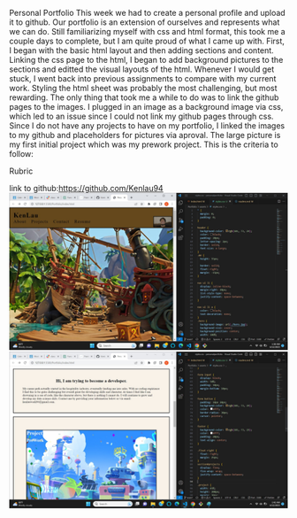 Personal Portfolio
This week we had to create a personal profile and upload it to github. Our portfolio is an extension of ourselves and represents what we can do. Still familiarizing myself with css and html format, this took me a couple days to complete, but I am quite proud of what I came up with. First, I began with the basic html layout and then adding sections and content. Linking the css page to the html, I began to add background pictures to the sections and editted the visual layouts of the html. Whenever I would get stuck, I went back into previous assignments to compare with my current work. Styling the html sheet was probably the most challenging, but most rewarding. The only thing that took me a while to do was to link the github pages to the images. I plugged in an image as a background image via css, which led to an issue since I could not link my github pages through css. Since I do not have any projects to have on my portfolio, I linked the images to my github and placeholders for pictures via aproval. The large picture is my first initial project which was my prework project. This is the criteria to follow:

<!--GIVEN I need to sample a potential employee's previous work
WHEN I load their portfolio
THEN I am presented with the developer's name, a recent photo or avatar, and links to sections about them, their work, and how to contact them
WHEN I click one of the links in the navigation
THEN the UI scrolls to the corresponding section
WHEN I click on the link to the section about their work
THEN the UI scrolls to a section with titled images of the developer's applications
WHEN I am presented with the developer's first application
THEN that application's image should be larger in size than the others
WHEN I click on the images of the applications
THEN I am taken to that deployed application
WHEN I resize the page or view the site on various screens and devices
THEN I am presented with a responsive layout that adapts to my viewport>-->

Rubric

<!--Technical Acceptance Criteria: 40%
Satisfies all of the preceding acceptance criteria.

Deployment: 32%
Application deployed at live URL.

Application loads with no errors.

Application GitHub URL submitted.

GitHub repository contains application code.

Application Quality: 15%
Application resembles the mock-up functionality provided in the Challenge instructions.

Repository Quality: 13%
Repository has a unique name.

Repository follows best practices for file structure and naming conventions.

Repository follows best practices for class/id naming conventions, indentation, quality comments, etc.

Repository contains multiple descriptive commit messages.

Repository contains a quality readme with description, screenshot, link to deployed application.-->

link to github:https://github.com/Kenlau94
![screenshot of code](./assets/portfolio.jpg)
![second screenshot](./assets/portfolio2.jpg)
